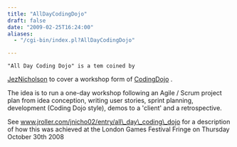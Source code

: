```yaml
---
title: "AllDayCodingDojo"
draft: false
date: "2009-02-25T16:24:00"
aliases:
  - "/cgi-bin/index.pl?AllDayCodingDojo"

---
```

    "All Day Coding Dojo" is a tem coined by
[JezNicholson](/people/JezNicholson) to cover a workshop form of
[CodingDojo](/CodingDojo) .

The idea is to run a one-day workshop following an Agile / Scrum project
plan from idea conception, writing user stories, sprint planning,
development (Coding Dojo style), demos to a 'client' and a
retrospective.

See www.jroller.com/jnicho02/entry/all\_day\_coding\_dojo for a
description of how this was achieved at the London Games Festival Fringe
on Thursday October 30th 2008
